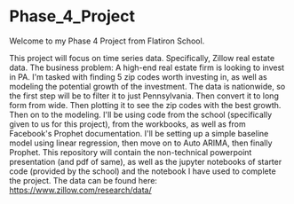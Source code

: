 # Phase_4_Project
Welcome to my Phase 4 Project from Flatiron School.

This project will focus on time series data. Specifically, Zillow real estate data. 
The business problem:
A high-end real estate firm is looking to invest in PA. I'm tasked with finding 5 zip codes worth investing in, as well as modeling the potential growth of the investment.
The data is nationwide, so the first step will be to filter it to just Pennsylvania. Then convert it to long form from wide. Then plotting it to see the zip codes with the best growth. Then on to the modeling.
I'll be using code from the school (specifically given to us for this project), from the workbooks, as well as from Facebook's Prophet documentation.
I'll be setting up a simple baseline model using linear regression, then move on to Auto ARIMA, then finally Prophet.
This repository will contain the non-technical powerpoint presentation (and pdf of same), as well as the jupyter notebooks of starter code (provided by the school) and the notebook I have used to complete the project.
The data can be found here:
https://www.zillow.com/research/data/